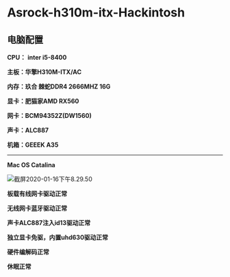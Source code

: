 # Asrock-h310m-itx-Hackintosh

## 电脑配置

**CPU：** **inter i5-8400**

**主板：华擎H310M-ITX/AC**

**内存：玖合 棘蛇DDR4 2666MHZ 16G**

**显卡：肥猫家AMD RX560**

**网卡：BCM94352Z(DW1560)**

**声卡：ALC887**

**机箱：GEEEK A35**

------

**Mac OS Catalina**

![截屏2020-01-16下午8.29.50](https://github.com/ROSstudy/Asrock-h310m-itx-Hackintosh/tree/master/images/截屏2020-01-16下午8.29.50.png)

**板载有线网卡驱动正常**



**无线网卡蓝牙驱动正常**



**声卡ALC887注入id13驱动正常**



**独立显卡免驱，内置uhd630驱动正常**



**硬件编解码正常**



**休眠正常**